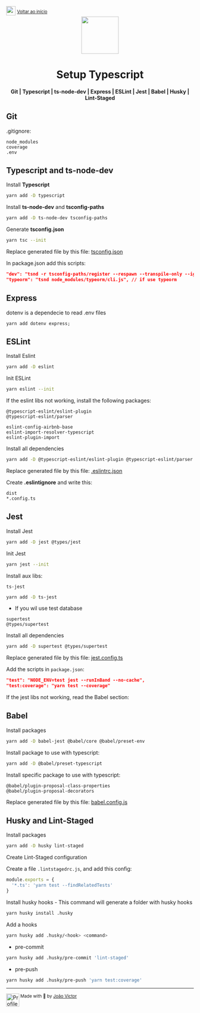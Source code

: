 <div align="left">
  <img src="https://cdn.jsdelivr.net/gh/devicons/devicon/icons/nodejs/nodejs-original.svg" width=25>
  <sup><a href="https://github.com/joaovictornsv/setup_node">Voltar ao início</a></sup>
</div>

<div align="center">
  <img src="https://cdn.jsdelivr.net/gh/devicons/devicon/icons/typescript/typescript-original.svg" width=100>
  <h1>Setup Typescript</h1>
  <h4>Git | Typescript | ts-node-dev | Express | ESLint | Jest | Babel | Husky | Lint-Staged</h4>
</div>

## Git
.gitignore:
```
node_modules
coverage
.env
```

## Typescript and ts-node-dev

Install **Typescript**

```bash
yarn add -D typescript
```

Install **ts-node-dev** and **tsconfig-paths**
```bash
yarn add -D ts-node-dev tsconfig-paths
```

Generate **tsconfig.json**
```bash
yarn tsc --init
```

Replace generated file by this file: [tsconfig.json](https://gist.github.com/joaovictornsv/039bb193dac7056671916bbb13378511#file-tsconfig-json)

In package.json add this scripts:
```json
"dev": "tsnd -r tsconfig-paths/register --respawn --transpile-only --ignore-watch node_modules --no-notify src/server.ts",
"typeorm": "tsnd node_modules/typeorm/cli.js", // if use typeorm
```

## Express

dotenv is a dependecie to read .env files
```
yarn add dotenv express;
```

## ESLint

Install Eslint
```bash
yarn add -D eslint
```

Init ESLint
```bash
yarn eslint --init
```

If the eslint libs not working, install the following packages:

```
@typescript-eslint/eslint-plugin
@typescript-eslint/parser

eslint-config-airbnb-base
eslint-import-resolver-typescript
eslint-plugin-import
```
Install all dependencies
```bash
yarn add -D @typescript-eslint/eslint-plugin @typescript-eslint/parser eslint-config-airbnb-base eslint-import-resolver-typescript eslint-plugin-import
```

Replace generated file by this file: [.eslintrc.json](https://gist.github.com/joaovictornsv/039bb193dac7056671916bbb13378511#file-eslintrc-json)


Create **.eslintignore** and write this:
```
dist
*.config.ts
```

## Jest

Install Jest
```bash
yarn add -D jest @types/jest
```

Init Jest
```bash
yarn jest --init
```

Install aux libs:
```
ts-jest

``` 

```bash
yarn add -D ts-jest
```


- If you wil use test database

```
supertest
@types/supertest

```

Install all dependencies
```bash
yarn add -D supertest @types/supertest
```

Replace generated file by this file: [jest.config.ts](https://gist.github.com/joaovictornsv/039bb193dac7056671916bbb13378511#file-jest-config-ts)

Add the scripts in `package.json`:
```json
"test": "NODE_ENV=test jest --runInBand --no-cache",
"test:coverage": "yarn test --coverage"
```

If the jest libs not working, read the Babel section:

## Babel

Install packages
```bash
yarn add -D babel-jest @babel/core @babel/preset-env
```

Install package to use with typescript:
```bash
yarn add -D @babel/preset-typescript
```

Install specific package to use with typescript:
```
@babel/plugin-proposal-class-properties
@babel/plugin-proposal-decorators
```

Replace generated file by this file: [babel.config.js](https://gist.github.com/joaovictornsv/039bb193dac7056671916bbb13378511#file-babel-config-js)


## Husky and Lint-Staged
Install packages
```bash
yarn add -D husky lint-staged
```

Create Lint-Staged configuration

Create a file `.lintstagedrc.js`, and add this config:
```javascript
module.exports = {
  '*.ts': 'yarn test --findRelatedTests'
}
```

Install husky hooks - This command will generate a folder with husky hooks
```bash
yarn husky install .husky
```

Add a hooks

```bash
yarn husky add .husky/<hook> <command>
```

- pre-commit
```bash
yarn husky add .husky/pre-commit 'lint-staged'
```

- pre-push
```bash
yarn husky add .husky/pre-push 'yarn test:coverage'
```

---
<div>
  <img align="left" src="https://i.imgur.com/ufUYAFh.png" width=35 alt="Profile"/>
  <sub>Made with 💙 by <a href="https://github.com/joaovictornsv">João Victor</a></sub>
</div>
